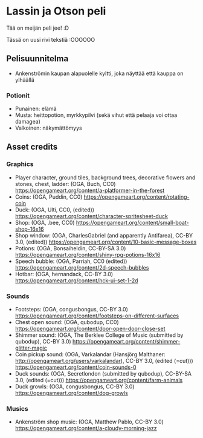 # Lassin ja Otson peli

Tää on meijän peli jee! :D

Tässä on uusi rivi tekstiä :OOOOOO

## Pelisuunnitelma

- Ankenströmin kaupan alapuolelle kyltti, joka näyttää että kauppa on
  ylhäällä

### Potionit

- Punainen: elämä
- Musta: heittopotion, myrkkypilvi (sekä vihut että pelaaja voi ottaa damagea)
- Valkoinen: näkymättömyys

## Asset credits

### Graphics

- Player character, ground tiles, background trees, decorative flowers and stones, chest, ladder: (OGA, Buch, CC0) https://opengameart.org/content/a-platformer-in-the-forest
- Coins: (OGA, Puddin, CC0) https://opengameart.org/content/rotating-coin
- Duck: (OGA, Ulti, CC0, (edited)) https://opengameart.org/content/character-spritesheet-duck
- Shop: (OGA, .bee, CC0) https://opengameart.org/content/small-boat-shop-16x16
- Shop window: (OGA, CharlesGabriel (and apparently Antifarea), CC-BY 3.0, (edited)) https://opengameart.org/content/10-basic-message-boxes
- Potions: (OGA, Bonsaiheldin, CC-BY-SA 3.0) https://opengameart.org/content/shiny-rpg-potions-16x16
- Speech bubble: (OGA, Parriah, CC0 (edited)) https://opengameart.org/content/2d-speech-bubbles
- Hotbar: (OGA, hernandack, CC-BY 3.0) https://opengameart.org/content/hck-ui-set-1-2d

### Sounds

- Footsteps: (OGA, congusbongus, CC-BY 3.0) https://opengameart.org/content/footsteps-on-different-surfaces
- Chest open sound: (OGA, qubodup, CC0) https://opengameart.org/content/door-open-door-close-set
- Shimmer sound: (OGA, The Berklee College of Music (submitted by qubodup), CC-BY 3.0) https://opengameart.org/content/shimmer-glitter-magic
- Coin pickup sound: (OGA, Varkalandar (Hansjörg Malthaner: http://opengameart.org/users/varkalandar), CC-BY 3.0, (edited (=cut))) https://opengameart.org/content/coin-sounds-0
- Duck sounds: (OGA, Secretlondon (submitted by qubodup), CC-BY-SA 3.0, (edited (=cut))) https://opengameart.org/content/farm-animals
- Duck growls: (OGA, congusbongus, CC-BY 3.0) https://opengameart.org/content/dog-growls

### Musics

- Ankenström shop music: (OGA, Matthew Pablo, CC-BY 3.0) https://opengameart.org/content/a-cloudy-morning-jazz
